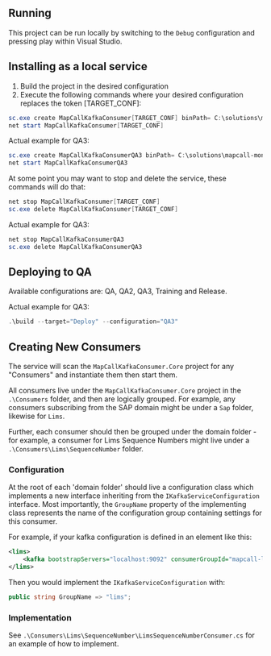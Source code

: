 ## Running 

This project can be run locally by switching to the `Debug` configuration and pressing play within Visual Studio. 

## Installing as a local service

1. Build the project in the desired configuration
2. Execute the following commands where your desired configuration replaces the token [TARGET_CONF]:

```powershell
sc.exe create MapCallKafkaConsumer[TARGET_CONF] binPath= C:\solutions\mapcall-monorepo\consumer\src\MapCallKafkaConsumer.Service\bin\x64\[TARGET_CONF]\MapCallKafkaConsumer.Service.exe DisplayName= MapCallKafkaConsumer[TARGET_CONF]
net start MapCallKafkaConsumer[TARGET_CONF]
```

Actual example for QA3:

```powershell
sc.exe create MapCallKafkaConsumerQA3 binPath= C:\solutions\mapcall-monorepo\consumer\src\MapCallKafkaConsumer.Service\bin\x64\QA3\MapCallKafkaConsumer.Service.exe DisplayName= MapCallKafkaConsumerQA3
net start MapCallKafkaConsumerQA3
```

At some point you may want to stop and delete the service, these commands will do that:

```powershell
net stop MapCallKafkaConsumer[TARGET_CONF]
sc.exe delete MapCallKafkaConsumer[TARGET_CONF]
```

Actual example for QA3:

```powershell
net stop MapCallKafkaConsumerQA3
sc.exe delete MapCallKafkaConsumerQA3
```

## Deploying to QA

Available configurations are: QA, QA2, QA3, Training and Release.

Actual example for QA3:

```powershell
.\build --target="Deploy" --configuration="QA3"
```

## Creating New Consumers

The service will scan the `MapCallKafkaConsumer.Core` project for any "Consumers" and instantiate them then start them.

All consumers live under the `MapCallKafkaConsumer.Core` project in the `.\Consumers` folder, and then are logically grouped. For example, any consumers subscribing from the SAP domain might be under a `Sap` folder, likewise for `Lims`.

Further, each consumer should then be grouped under the domain folder - for example, a consumer for Lims Sequence Numbers might live under a `.\Consumers\Lims\SequenceNumber` folder.

### Configuration

At the root of each 'domain folder' should live a configuration class which implements a new interface inheriting from the `IKafkaServiceConfiguration` interface. Most importantly, the `GroupName` property of the implementing class represents the name of the configuration group containing settings for this consumer.

For example, if your kafka configuration is defined in an element like this: 

```xml
<lims>
    <kafka bootstrapServers="localhost:9092" consumerGroupId="mapcall-lims-kafka-consumer" />
</lims>
```

Then you would implement the `IKafkaServiceConfiguration` with: 

```c#
public string GroupName => "lims";
```

### Implementation

See `.\Consumers\Lims\SequenceNumber\LimsSequenceNumberConsumer.cs` for an example of how to implement.
